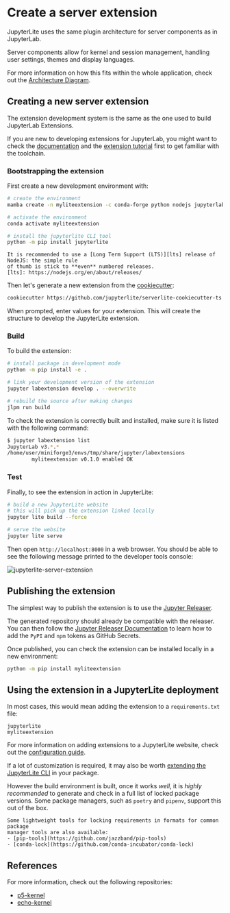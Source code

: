 # Create a server extension

JupyterLite uses the same plugin architecture for server components as in JupyterLab.

Server components allow for kernel and session management, handling user settings,
themes and display languages.

For more information on how this fits within the whole application, check out the
[Architecture Diagram](../../reference/architecture.md).

## Creating a new server extension

The extension development system is the same as the one used to build JupyterLab
Extensions.

If you are new to developing extensions for JupyterLab, you might want to check the
[documentation] and the [extension tutorial] first to get familiar with the toolchain.

[documentation]: https://jupyterlab.readthedocs.io/en/latest/user/extensions.html
[extension tutorial]:
  https://jupyterlab.readthedocs.io/en/latest/extension/extension_tutorial.html
[cookiecutter]: https://github.com/jupyterlite/serverlite-cookiecutter-ts

### Bootstrapping the extension

First create a new development environment with:

```bash
# create the environment
mamba create -n myliteextension -c conda-forge python nodejs jupyterlab jupyter-packaging cookiecutter -y

# activate the environment
conda activate myliteextension

# install the jupyterlite CLI tool
python -m pip install jupyterlite
```

```{note}
It is recommended to use a [Long Term Support (LTS)][lts] release of NodeJS: the simple rule
of thumb is stick to **even** numbered releases.
[lts]: https://nodejs.org/en/about/releases/
```

Then let's generate a new extension from the [cookiecutter]:

```bash
cookiecutter https://github.com/jupyterlite/serverlite-cookiecutter-ts
```

When prompted, enter values for your extension. This will create the structure to
develop the JupyterLite extension.

### Build

To build the extension:

```bash
# install package in development mode
python -m pip install -e .

# link your development version of the extension
jupyter labextension develop . --overwrite

# rebuild the source after making changes
jlpm run build
```

To check the extension is correctly built and installed, make sure it is listed with the
following command:

```bash
$ jupyter labextension list
JupyterLab v3.*.*
/home/user/miniforge3/envs/tmp/share/jupyter/labextensions
        myliteextension v0.1.0 enabled OK
```

### Test

Finally, to see the extension in action in JupyterLite:

```bash
# build a new JupyterLite website
# this will pick up the extension linked locally
jupyter lite build --force

# serve the website
jupyter lite serve
```

Then open `http://localhost:8000` in a web browser. You should be able to see the
following message printed to the developer tools console:

![jupyterlite-server-extension](https://user-images.githubusercontent.com/591645/136397303-deb1187f-8ab0-4b8c-aa61-f4f8eab76258.png)

## Publishing the extension

The simplest way to publish the extension is to use the [Jupyter Releaser].

The generated repository should already be compatible with the releaser. You can then
follow the [Jupyter Releaser Documentation] to learn how to add the `PyPI` and `npm`
tokens as GitHub Secrets.

Once published, you can check the extension can be installed locally in a new
environment:

```bash
python -m pip install myliteextension
```

[jupyter releaser]: https://github.com/jupyter-server/jupyter_releaser
[jupyter releaser documentation]: https://jupyter-releaser.readthedocs.io/en/latest/

## Using the extension in a JupyterLite deployment

In most cases, this would mean adding the extension to a `requirements.txt` file:

```
jupyterlite
myliteextension
```

For more information on adding extensions to a JupyterLite website, check out the
[configuration guide](../configure/simple_extensions.md).

If a lot of customization is required, it may also be worth
[extending the JupyterLite CLI](../extensions/cli-addons.md) in your package.

However the build environment is built, once it works _well_, it is _highly recommended_
to generate and check in a full list of locked package versions. Some package managers,
such as `poetry` and `pipenv`, support this out of the box.

```{hint}
Some lightweight tools for locking requirements in formats for common package
manager tools are also available:
- [pip-tools](https://github.com/jazzband/pip-tools)
- [conda-lock](https://github.com/conda-incubator/conda-lock)
```

## References

For more information, check out the following repositories:

- [p5-kernel](https://github.com/jupyterlite/p5-kernel)
- [echo-kernel](https://github.com/jupyterlite/echo-kernel)
